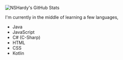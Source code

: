 
![NSHardy's GitHub Stats](https://github-readme-stats.vercel.app/api?username=nshardy&show_icons=true)

I'm currently in the middle of learning a few languages,
 - Java
 - JavaScript
 - C# (C-Sharp)
 - HTML
 - CSS
 - Kotlin
